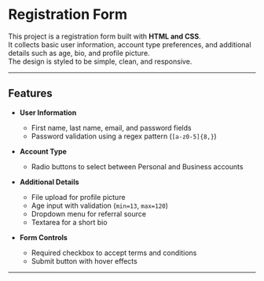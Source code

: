 # Registration Form

This project is a registration form built with **HTML and CSS**.  
It collects basic user information, account type preferences, and additional details such as age, bio, and profile picture.  
The design is styled to be simple, clean, and responsive.

---

## Features

- **User Information**  
  - First name, last name, email, and password fields  
  - Password validation using a regex pattern (`[a-z0-5]{8,}`)  

- **Account Type**  
  - Radio buttons to select between Personal and Business accounts  

- **Additional Details**  
  - File upload for profile picture  
  - Age input with validation (`min=13`, `max=120`)  
  - Dropdown menu for referral source  
  - Textarea for a short bio  

- **Form Controls**  
  - Required checkbox to accept terms and conditions  
  - Submit button with hover effects  

---
